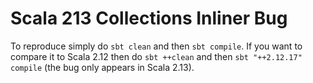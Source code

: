 # Scala 213 Collections Inliner Bug

To reproduce simply do `sbt clean` and then `sbt compile`. If you want to compare it to Scala 2.12
then do `sbt ++clean` and then `sbt "++2.12.17" compile` (the bug only appears in Scala 2.13).
